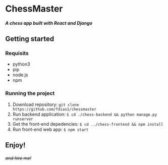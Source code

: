 # ChessMaster
#### _A chess app built with React and Django_


## Getting started

### Requisits
- python3
- pip
- node.js
- npm

### Running the project
1. Download repository: `git clone https://github.com/fdias1/chessmaster`
2. Run backend application: `$ cd ./chess-backend && python manage.py runserver`
3. Get the front-end depedencies: `$ cd ../chess-frontend && npm install`
4. Run front-end web app: `$ npm start`

## Enjoy! 
###### ~~and hire me!~~
